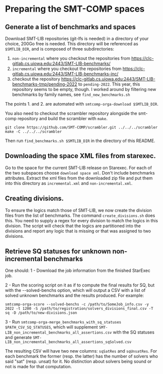 # Preparing the SMT-COMP spaces

## Generate a list of benchmarks and spaces

Download SMT-LIB repositories (git-lfs is needed) in a directory of your choice,
200Go free is needed. This directory will be referenced as `$SMTLIB_DIR`, and is
composed of three subdirectories:

1. `non-incremental` where you checkout the repositories from
    https://clc-gitlab.cs.uiowa.edu:2443/SMT-LIB-benchmarks/
2. `incremental` where you checkout the repositories from
    https://clc-gitlab.cs.uiowa.edu:2443/SMT-LIB-benchmarks-inc/
3. checkout the repository
    https://clc-gitlab.cs.uiowa.edu:2443/SMT-LIB-benchmarks-tmp/pending-2022
   to `pending-2022`. This year, this repository seems to be empty, though.
   I worked around by filtering new benchmarks by family names,
   see `find_new_benchmarks.sh`

The points 1. and 2. are automated with `smtcomp-orga-download $SMTLIB_DIR`.

You also need to checkout the scrambler repository alongside the
smt-comp repository and build the scrambler with `make`.

```
git clone https://github.com/SMT-COMP/scrambler.git ../../../scrambler
make -C ../../../scrambler
```

Then run `find_benchmarks.sh $SMTLIB_DIR` in the directory of this README.

## Downloading the space XML files from starexec.

Go to the space for the current SMT-LIB release on Starexec.  For each
of the two subspaces choose `download space xml`.  Don't include benchmarks
attributes.  Extract the xml files from the downloaded zip file and put
them into this directory as `incremental.xml` and
`non-incremental.xml`.

## Creating divisions.

To ensure the logics match those of SMT-LIB, we now create the division
files from the list of benchmarks.  The command `create_divisions.sh`
does this.  You need to supply a regex for every division to match the
logics in this division.  The script will check that the logics are
partitioned into the divisions and report any logic that is missing or
that was assigned to two divisions.

## Retrieve SQ statuses for unknown non-incremental benchmarks

One should:
1 - Download the job information from the finished StarExec job.

2 - Run the scoring script on it as if to compute the final results for SQ, but
    with the --solved-benchs option, which will output a CSV with a list of
    solved unknown benchmarks and the results produced. For example:

```
smtcomp-orga-score --solved-benchs -c /path/to/SomeJob_info.csv -y 2022 -t 1200 -S /path/to/registration/solvers_divisions_final.csv -T sq -D /path/to/new-divisions.json
```
3 - Run `smtcomp-orga-merge_benchmarks_with_sq_statuses $PATH_CSV_SQ_STATUSES`, which will
    supplement `SMT-LIB_non_incremental_benchmarks_all_assertions.csv` with the
    SQ statuses and generate
    `SMT-LIB_non_incremental_benchmarks_all_assertions_sqSolved.csv`

The resulting CSV will have two new columns: `sqSatRes` and `sqUnsatRes`. For
each benchmark the former (resp. the latter) has the number of solvers who said
"sat" (resp. unsat) for it. No distinction about solvers being sound or not is
made for that computation.
